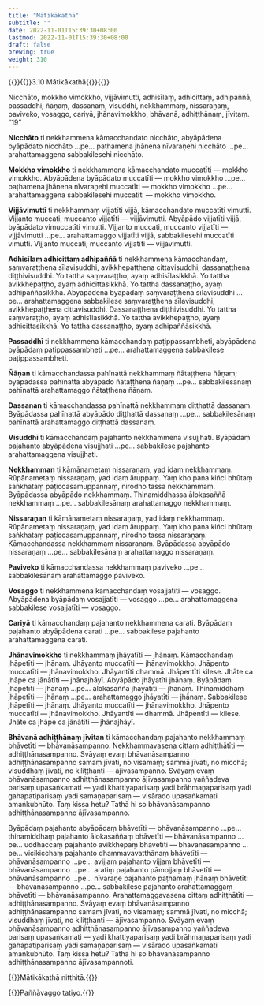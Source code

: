 ```yaml
---
title: "Mātikākathā"
subtitle: ""
date: 2022-11-01T15:39:30+08:00
lastmod: 2022-11-01T15:39:30+08:00
draft: false
brewing: true
weight: 310
---
```



{{<subtitle>}}{{<suttalink src="ps3.10">}}3.10 Mātikākathā{{</suttalink>}}{{</subtitle>}}

Nicchāto, mokkho vimokkho, vijjāvimutti, adhisīlaṃ, adhicittaṃ, adhipaññā, passaddhi, ñāṇaṃ, dassanaṃ, visuddhi, nekkhammaṃ, nissaraṇaṃ, paviveko, vosaggo, cariyā, jhānavimokkho, bhāvanā, adhiṭṭhānaṃ, jīvitaṃ. <q>19</q>

**Nicchāto** ti nekkhammena kāmacchandato nicchāto, abyāpādena byāpādato nicchāto …pe… paṭhamena jhānena nīvaraṇehi nicchāto …pe… arahattamaggena sabbakilesehi nicchāto.

**Mokkho vimokkho** ti nekkhammena kāmacchandato muccatīti — mokkho vimokkho. Abyāpādena byāpādato muccatīti — mokkho vimokkho …pe… paṭhamena jhānena nīvaraṇehi muccatīti — mokkho vimokkho …pe… arahattamaggena sabbakilesehi muccatīti — mokkho vimokkho.

**Vijjāvimuttī** ti nekkhammaṃ vijjatīti vijjā, kāmacchandato muccatīti vimutti. Vijjanto muccati, muccanto vijjatīti — vijjāvimutti. Abyāpādo vijjatīti vijjā, byāpādato vimuccatīti vimutti. Vijjanto muccati, muccanto vijjatīti — vijjāvimutti …pe… arahattamaggo vijjatīti vijjā, sabbakilesehi muccatīti vimutti. Vijjanto muccati, muccanto vijjatīti — vijjāvimutti.

**Adhisīlaṃ adhicittaṃ adhipaññā** ti nekkhammena kāmacchandaṃ, saṃvaraṭṭhena sīlavisuddhi, avikkhepaṭṭhena cittavisuddhi, dassanaṭṭhena diṭṭhivisuddhi. Yo tattha saṃvaraṭṭho, ayaṃ adhisīlasikkhā. Yo tattha avikkhepaṭṭho, ayaṃ adhicittasikkhā. Yo tattha dassanaṭṭho, ayaṃ adhipaññāsikkhā. Abyāpādena byāpādaṃ saṃvaraṭṭhena sīlavisuddhi …pe… arahattamaggena sabbakilese saṃvaraṭṭhena sīlavisuddhi, avikkhepaṭṭhena cittavisuddhi. Dassanaṭṭhena diṭṭhivisuddhi. Yo tattha saṃvaraṭṭho, ayaṃ adhisīlasikkhā. Yo tattha avikkhepaṭṭho, ayaṃ adhicittasikkhā. Yo tattha dassanaṭṭho, ayaṃ adhipaññāsikkhā.

**Passaddhī** ti nekkhammena kāmacchandaṃ paṭippassambheti, abyāpādena byāpādaṃ paṭippassambheti …pe… arahattamaggena sabbakilese paṭippassambheti.

**Ñāṇan** ti kāmacchandassa pahīnattā nekkhammaṃ ñātaṭṭhena ñāṇaṃ; byāpādassa pahīnattā abyāpādo ñātaṭṭhena ñāṇaṃ …pe… sabbakilesānaṃ pahīnattā arahattamaggo ñātaṭṭhena ñāṇaṃ.

**Dassanan** ti kāmacchandassa pahīnattā nekkhammaṃ diṭṭhattā dassanaṃ. Byāpādassa pahīnattā abyāpādo diṭṭhattā dassanaṃ …pe… sabbakilesānaṃ pahīnattā arahattamaggo diṭṭhattā dassanaṃ.

**Visuddhī** ti kāmacchandaṃ pajahanto nekkhammena visujjhati. Byāpādaṃ pajahanto abyāpādena visujjhati …pe… sabbakilese pajahanto arahattamaggena visujjhati.

**Nekkhamman** ti kāmānametaṃ nissaraṇaṃ, yad idaṃ nekkhammaṃ. Rūpānametaṃ nissaraṇaṃ, yad idaṃ āruppaṃ. Yaṃ kho pana kiñci bhūtaṃ saṅkhataṃ paṭiccasamuppannaṃ, nirodho tassa nekkhammaṃ. Byāpādassa abyāpādo nekkhammaṃ. Thinamiddhassa ālokasaññā nekkhammaṃ …pe… sabbakilesānaṃ arahattamaggo nekkhammaṃ.

**Nissaraṇan** ti kāmānametaṃ nissaraṇaṃ, yad idaṃ nekkhammaṃ. Rūpānametaṃ nissaraṇaṃ, yad idaṃ āruppaṃ. Yaṃ kho pana kiñci bhūtaṃ saṅkhataṃ paṭiccasamuppannaṃ, nirodho tassa nissaraṇaṃ. Kāmacchandassa nekkhammaṃ nissaraṇaṃ. Byāpādassa abyāpādo nissaraṇaṃ …pe… sabbakilesānaṃ arahattamaggo nissaraṇaṃ.

**Paviveko** ti kāmacchandassa nekkhammaṃ paviveko …pe… sabbakilesānaṃ arahattamaggo paviveko.

**Vosaggo** ti nekkhammena kāmacchandaṃ vosajjatīti — vosaggo. Abyāpādena byāpādaṃ vosajjatīti — vosaggo …pe… arahattamaggena sabbakilese vosajjatīti — vosaggo.

**Cariyā** ti kāmacchandaṃ pajahanto nekkhammena carati. Byāpādaṃ pajahanto abyāpādena carati …pe… sabbakilese pajahanto arahattamaggena carati.

**Jhānavimokkho** ti nekkhammaṃ jhāyatīti — jhānaṃ. Kāmacchandaṃ jhāpetīti — jhānaṃ. Jhāyanto muccatīti — jhānavimokkho. Jhāpento muccatīti — jhānavimokkho. Jhāyantīti dhammā. Jhāpentīti kilese. Jhāte ca jhāpe ca jānātīti — jhānajhāyī. Abyāpādo jhāyatīti jhānaṃ. Byāpādaṃ jhāpetīti — jhānaṃ …pe… ālokasaññā jhāyatīti — jhānaṃ. Thinamiddhaṃ jhāpetīti — jhānaṃ …pe… arahattamaggo jhāyatīti — jhānaṃ. Sabbakilese jhāpetīti — jhānaṃ. Jhāyanto muccatīti — jhānavimokkho. Jhāpento muccatīti — jhānavimokkho. Jhāyantīti — dhammā. Jhāpentīti — kilese. Jhāte ca jhāpe ca jānātīti — jhānajhāyī.

**Bhāvanā adhiṭṭhānaṃ jīvitan** ti kāmacchandaṃ pajahanto nekkhammaṃ bhāvetīti — bhāvanāsampanno. Nekkhammavasena cittaṃ adhiṭṭhātīti — adhiṭṭhānasampanno. Svāyaṃ evaṃ bhāvanāsampanno adhiṭṭhānasampanno samaṃ jīvati, no visamaṃ; sammā jīvati, no micchā; visuddhaṃ jīvati, no kiliṭṭhanti — ājīvasampanno. Svāyaṃ evaṃ bhāvanāsampanno adhiṭṭhānasampanno ājīvasampanno yaññadeva parisaṃ upasaṅkamati — yadi khattiyaparisaṃ yadi brāhmaṇaparisaṃ yadi gahapatiparisaṃ yadi samaṇaparisaṃ — visārado upasaṅkamati amaṅkubhūto. Taṃ kissa hetu? Tathā hi so bhāvanāsampanno adhiṭṭhānasampanno ājīvasampanno.

Byāpādaṃ pajahanto abyāpādaṃ bhāvetīti — bhāvanāsampanno …pe… thinamiddhaṃ pajahanto ālokasaññaṃ bhāvetīti — bhāvanāsampanno …pe… uddhaccaṃ pajahanto avikkhepaṃ bhāvetīti — bhāvanāsampanno …pe… vicikicchaṃ pajahanto dhammavavatthānaṃ bhāvetīti — bhāvanāsampanno …pe… avijjaṃ pajahanto vijjaṃ bhāvetīti — bhāvanāsampanno …pe… aratiṃ pajahanto pāmojjaṃ bhāvetīti — bhāvanāsampanno …pe… nīvaraṇe pajahanto paṭhamaṃ jhānaṃ bhāvetīti — bhāvanāsampanno …pe… sabbakilese pajahanto arahattamaggaṃ bhāvetīti — bhāvanāsampanno. Arahattamaggavasena cittaṃ adhiṭṭhātīti — adhiṭṭhānasampanno. Svāyaṃ evaṃ bhāvanāsampanno adhiṭṭhānasampanno samaṃ jīvati, no visamaṃ; sammā jīvati, no micchā; visuddhaṃ jīvati, no kiliṭṭhanti — ājīvasampanno. Svāyaṃ evaṃ bhāvanāsampanno adhiṭṭhānasampanno ājīvasampanno yaññadeva parisaṃ upasaṅkamati — yadi khattiyaparisaṃ yadi brāhmaṇaparisaṃ yadi gahapatiparisaṃ yadi samaṇaparisaṃ — visārado upasaṅkamati amaṅkubhūto. Taṃ kissa hetu? Tathā hi so bhāvanāsampanno adhiṭṭhānasampanno ājīvasampannoti.

{{<eof>}}Mātikākathā niṭṭhitā.{{</eof>}}

{{<eof>}}Paññāvaggo tatiyo.{{</eof>}}